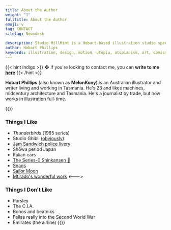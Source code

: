 ```yaml
---
title: About the Author
weight: "1"
fulltitle: About the Author
emoji: v
tag: CONTACT
sitetag: Newsdesk

description: Studio MillMint is a Hobart-based illustration studio specialising in utopian fiction.
author: Hobart Phillips
keywords: illustration, design, motion, utopia, utopianism, art, comics, comic, hobart, phillips, vekllei, millmint
---
```

<style>
.tag {
  color: var(--color-indigo);
}
.emoji {
  color: var(--color-indigo);
}
body article a {
color: var(--color-indigo);
}
body article a a:visited {
color: var(--color-indigo);
}
</style>

{{< hint indigo >}}
❖ If you're looking to contact me, you can **write to me** [**here**](mailto:melonkony@icloud.com)
{{< /hint >}}

**Hobart Phillips** (also known as **MelonKony**) is an Australian illustrator and writer living and working in Tasmania. He's 23 and likes machines, midcentury architecture and Tasmania. He's a journalist by trade, but now works in illustration full-time.

{{<columns>}}
### Things I Like

* _Thunderbirds_ (1965 series)
* Studio Ghibli ([obviously](/newsdesk/essays/ghibli))
* [Jam Sandwich police livery](https://en.wikipedia.org/wiki/Jam_sandwich_(police_car))
* Shōwa period Japan
* Italian cars
* [The Series-0 Shinkansen 🚅](https://en.wikipedia.org/wiki/0_Series_Shinkansen)
* [Snags](https://www.woolworths.com.au/shop/productdetails/820196/woolworths-beef-sausage)
* [Sailor Moon](/images/sailorzelda.jpg)
* [Mtirado's wonderful work](https://www.musicauniversalis.space)
  <--->
### Things I Don't Like
* Parsley
* The C.I.A.
* Bohos and beatniks
* Fellas really into the Second World War
* Emirates (the airline)
  {{</columns>}}
